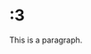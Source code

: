 <!DOCTYPE html>
<html>
<head>
<title>Page Title</title>
</head>
<body>

<h1>:3</h1>
<p>This is a paragraph.</p>

</body>
</html>
